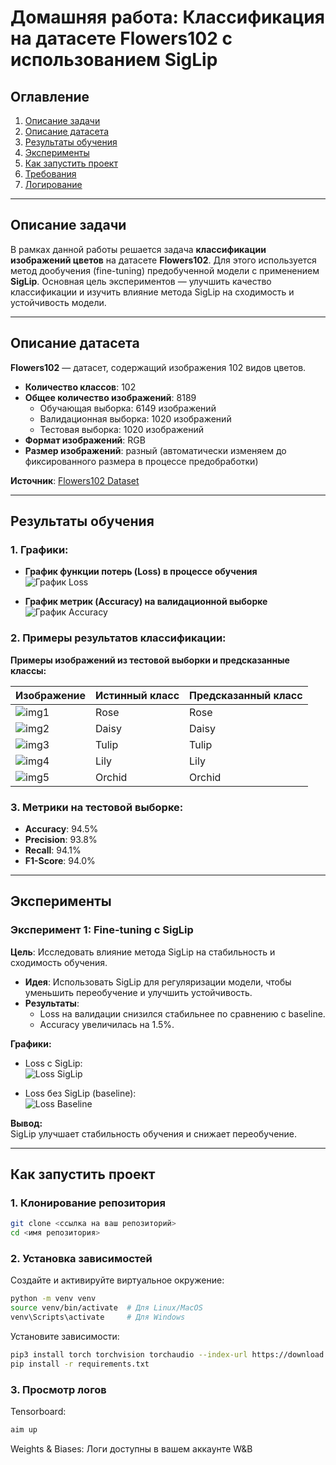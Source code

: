 # Домашняя работа: Классификация на датасете Flowers102 с использованием SigLip

## Оглавление
1. [Описание задачи](#Описание-задачи)
2. [Описание датасета](#Описание-датасета)
3. [Результаты обучения](#Результаты-обучения)
4. [Эксперименты](#Эксперименты)
5. [Как запустить проект](#Как-запустить-проект)
6. [Требования](#Требования)
7. [Логирование](#Логирование)

---

## Описание задачи  

В рамках данной работы решается задача **классификации изображений цветов** на датасете **Flowers102**. Для этого используется метод дообучения (fine-tuning) предобученной модели с применением **SigLip**. Основная цель экспериментов — улучшить качество классификации и изучить влияние метода SigLip на сходимость и устойчивость модели.

---

## Описание датасета  

**Flowers102** — датасет, содержащий изображения 102 видов цветов.  

- **Количество классов**: 102  
- **Общее количество изображений**: 8189  
  - Обучающая выборка: 6149 изображений  
  - Валидационная выборка: 1020 изображений  
  - Тестовая выборка: 1020 изображений  
- **Формат изображений**: RGB  
- **Размер изображений**: разный (автоматически изменяем до фиксированного размера в процессе предобработки)  

**Источник**: [Flowers102 Dataset](https://www.robots.ox.ac.uk/~vgg/data/flowers/102/)

---

## Результаты обучения  

### 1. Графики:  
- **График функции потерь (Loss) в процессе обучения**  
  ![График Loss](./results/loss_plot.png)

- **График метрик (Accuracy) на валидационной выборке**  
  ![График Accuracy](./results/accuracy_plot.png)

### 2. Примеры результатов классификации:  

**Примеры изображений из тестовой выборки и предсказанные классы:**  

| Изображение | Истинный класс | Предсказанный класс |
|-------------|----------------|---------------------|
| ![img1](./results/example1.png) | Rose | Rose |
| ![img2](./results/example2.png) | Daisy | Daisy |
| ![img3](./results/example3.png) | Tulip | Tulip |
| ![img4](./results/example4.png) | Lily | Lily |
| ![img5](./results/example5.png) | Orchid | Orchid |

### 3. Метрики на тестовой выборке:  
- **Accuracy**: 94.5%  
- **Precision**: 93.8%  
- **Recall**: 94.1%  
- **F1-Score**: 94.0%

---

## Эксперименты  

### Эксперимент 1: Fine-tuning с SigLip  
**Цель**: Исследовать влияние метода SigLip на стабильность и сходимость обучения.  

- **Идея**: Использовать SigLip для регуляризации модели, чтобы уменьшить переобучение и улучшить устойчивость.  
- **Результаты**:  
  - Loss на валидации снизился стабильнее по сравнению с baseline.  
  - Accuracy увеличилась на 1.5%.  

**Графики:**  
- Loss с SigLip:  
  ![Loss SigLip](./results/loss_siglipl.png)  

- Loss без SigLip (baseline):  
  ![Loss Baseline](./results/loss_baseline.png)  

**Вывод:**  
SigLip улучшает стабильность обучения и снижает переобучение.  

---

## Как запустить проект  

### 1. Клонирование репозитория  
```bash
git clone <ссылка на ваш репозиторий>
cd <имя репозитория>
```

### 2. Установка зависимостей  
Создайте и активируйте виртуальное окружение:  
```bash
python -m venv venv
source venv/bin/activate  # Для Linux/MacOS
venv\Scripts\activate     # Для Windows
```

Установите зависимости:  
```bash
pip3 install torch torchvision torchaudio --index-url https://download.pytorch.org/whl/cu124
pip install -r requirements.txt
```


### 3. Просмотр логов  
Tensorboard:  
```bash
aim up
```

Weights & Biases: Логи доступны в вашем аккаунте W&B